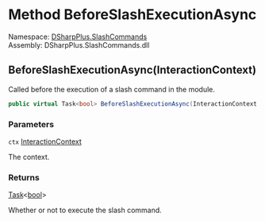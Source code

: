 # Method BeforeSlashExecutionAsync

Namespace: [DSharpPlus.SlashCommands](DSharpPlus.SlashCommands.md)  
Assembly: DSharpPlus.SlashCommands.dll

## <a id="DSharpPlus_SlashCommands_ApplicationCommandModule_BeforeSlashExecutionAsync_DSharpPlus_SlashCommands_InteractionContext_"></a>BeforeSlashExecutionAsync\(InteractionContext\)

Called before the execution of a slash command in the module.

```csharp
public virtual Task<bool> BeforeSlashExecutionAsync(InteractionContext ctx)
```

### Parameters

`ctx` [InteractionContext](DSharpPlus.SlashCommands.InteractionContext.md)

The context.

### Returns

[Task](https://learn.microsoft.com/dotnet/api/system.threading.tasks.task\-1)<[bool](https://learn.microsoft.com/dotnet/api/system.boolean)\>

Whether or not to execute the slash command.


